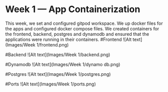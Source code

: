 # Week 1 — App Containerization
This week, we set and configured gitpod workspace. We  up docker files for the apps and configured docker compose files. We created containers for the frontend, backend, postgres and dynamodb and ensured that the applications were running in their containers. 
#Frontend
![Alt text](Images/Week 1/frontend.png)

#Backend
![Alt text](Images/Week 1/backend.png)

#Dynamodb
![Alt text](Images/Week 1/dynamo db.png)

#Postgres
![Alt text](Images/Week 1/postgres.png)

#Ports
![Alt text](Images/Week 1/ports.png)